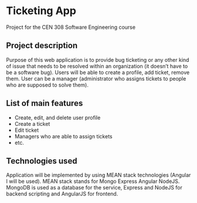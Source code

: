 # Ticketing App
Project for the CEN 308 Software Engineering course

## Project description
Purpose of this web application is to provide bug ticketing or any other kind of issue that needs to be resolved within an organization (it doesn’t have to be a software bug). Users will be able to create a profile, add ticket, remove them. User can be a manager (administrator who assigns tickets to people who are supposed to solve them).

## List of main features
- Create, edit, and delete user profile
- Create a ticket
- Edit ticket
- Managers who are able to assign tickets
- etc.

## Technologies used
Application will be implemented by using MEAN stack technologies (Angular I will be used). MEAN stack stands for Mongo Express Angular NodeJS.
MongoDB is used as a database for the service, Express and NodeJS for backend scripting and AngularJS for frontend.

